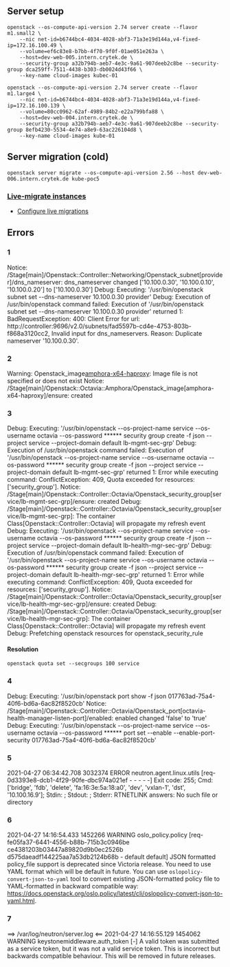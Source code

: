 ## Server setup

```
openstack --os-compute-api-version 2.74 server create --flavor m1.small2 \
    --nic net-id=b6744bc4-4034-4028-abf3-71a3e19d144a,v4-fixed-ip=172.16.100.49 \
    --volume=ef6c83e8-b7bb-4f70-9f0f-01ae051e263a \
    --host=dev-web-005.intern.crytek.de \
    --security-group a32b794b-aeb7-4e3c-9a61-907deeb2c8be --security-group dca259ff-7511-4438-b303-db0024d43f66 \
    --key-name cloud-images kubec-01

openstack --os-compute-api-version 2.74 server create --flavor m1.large4 \
    --nic net-id=b6744bc4-4034-4028-abf3-71a3e19d144a,v4-fixed-ip=172.16.100.139 \
    --volume=80cc0962-62af-4989-84b2-e22a799bfa88 \
    --host=dev-web-004.intern.crytek.de \
    --security-group a32b794b-aeb7-4e3c-9a61-907deeb2c8be --security-group 8efb4230-5534-4e74-a8e9-63ac226104d8 \
    --key-name cloud-images kube-01
```

## Server migration (cold)

```
openstack server migrate --os-compute-api-version 2.56 --host dev-web-006.intern.crytek.de kube-poc5
```

### [Live-migrate instances](https://docs.openstack.org/nova/queens/admin/live-migration-usage.html)

* [Configure live migrations](https://docs.openstack.org/nova/queens/admin/configuring-migrations.html#section-configuring-compute-migrations)

## Errors

### 1
Notice: /Stage[main]/Openstack::Controller::Networking/Openstack_subnet[provider]/dns_nameserver: dns_nameserver changed ['10.100.0.30', '10.100.0.10', '10.100.0.20'] to ['10.100.0.30']
Debug: Executing: '/usr/bin/openstack subnet set --dns-nameserver 10.100.0.30 provider'
Debug: Execution of /usr/bin/openstack command failed: Execution of '/usr/bin/openstack subnet set --dns-nameserver 10.100.0.30 provider' returned 1: BadRequestException: 400: Client Error for url: http://controller:9696/v2.0/subnets/fad5597b-cd4e-4753-803b-f868a3120cc2, Invalid input for dns_nameservers. Reason: Duplicate nameserver '10.100.0.30'.

### 2
Warning: Openstack_image[amphora-x64-haproxy](provider=glance): Image file is not specified or does not exist
Notice: /Stage[main]/Openstack::Octavia::Amphora/Openstack_image[amphora-x64-haproxy]/ensure: created

### 3
Debug: Executing: '/usr/bin/openstack --os-project-name service --os-username octavia --os-password ****** security group create -f json --project service --project-domain default lb-mgmt-sec-grp'
Debug: Execution of /usr/bin/openstack command failed: Execution of '/usr/bin/openstack --os-project-name service --os-username octavia --os-password ****** security group create -f json --project service --project-domain default lb-mgmt-sec-grp' returned 1: Error while executing command: ConflictException: 409, Quota exceeded for resources: ['security_group'].
Notice: /Stage[main]/Openstack::Controller::Octavia/Openstack_security_group[service/lb-mgmt-sec-grp]/ensure: created
Debug: /Stage[main]/Openstack::Controller::Octavia/Openstack_security_group[service/lb-mgmt-sec-grp]: The container Class[Openstack::Controller::Octavia] will propagate my refresh event
Debug: Executing: '/usr/bin/openstack --os-project-name service --os-username octavia --os-password ****** security group create -f json --project service --project-domain default lb-health-mgr-sec-grp'
Debug: Execution of /usr/bin/openstack command failed: Execution of '/usr/bin/openstack --os-project-name service --os-username octavia --os-password ****** security group create -f json --project service --project-domain default lb-health-mgr-sec-grp' returned 1: Error while executing command: ConflictException: 409, Quota exceeded for resources: ['security_group'].
Notice: /Stage[main]/Openstack::Controller::Octavia/Openstack_security_group[service/lb-health-mgr-sec-grp]/ensure: created
Debug: /Stage[main]/Openstack::Controller::Octavia/Openstack_security_group[service/lb-health-mgr-sec-grp]: The container Class[Openstack::Controller::Octavia] will propagate my refresh event
Debug: Prefetching openstack resources for openstack_security_rule

#### Resolution

```
openstack quota set --secgroups 100 service
```

### 4
Debug: Executing: '/usr/bin/openstack port show -f json 017763ad-75a4-40f6-bd6a-6ac82f8520cb'
Notice: /Stage[main]/Openstack::Controller::Octavia/Openstack_port[octavia-health-manager-listen-port]/enabled: enabled changed 'false' to 'true'
Debug: Executing: '/usr/bin/openstack --os-project-name service --os-username octavia --os-password ****** port set --enable --enable-port-security 017763ad-75a4-40f6-bd6a-6ac82f8520cb'

### 5
2021-04-27 06:34:42.708 3032374 ERROR neutron.agent.linux.utils [req-0d3393e8-dcb1-4f29-90fe-dbc974a021ef - - - - -] Exit code: 255; Cmd: ['bridge', 'fdb', 'delete', 'fa:16:3e:5a:18:a0', 'dev', 'vxlan-1', 'dst', '10.100.16.9']; Stdin: ; Stdout: ; Stderr: RTNETLINK answers: No such file or directory

### 6
2021-04-27 14:16:54.433 1452266 WARNING oslo_policy.policy [req-fe05fa37-6441-4556-b88b-715b3c0946be ce4381203b03447a89820d9b0ec2526b d575daeadf144225aa7a53db2124b68b - default default] JSON formatted policy_file support is deprecated since Victoria release. You need to use YAML format which will be default in future. You can use ``oslopolicy-convert-json-to-yaml`` tool to convert existing JSON-formatted policy file to YAML-formatted in backward compatible way: https://docs.openstack.org/oslo.policy/latest/cli/oslopolicy-convert-json-to-yaml.html.

### 7
==> /var/log/neutron/server.log <==
2021-04-27 14:16:55.129 1454062 WARNING keystonemiddleware.auth_token [-] A valid token was submitted as a service token, but it was not a valid service token. This is incorrect but backwards compatible behaviour. This will be removed in future releases.